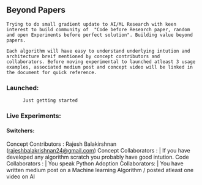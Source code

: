 ## Beyond Papers 
    Trying to do small gradient update to AI/ML Research with keen interest to build community of  "Code before Research paper, random and open Experiments before perfect solution". Building value beyond papers.
 
    Each algorithm will have easy to understand underlying intution and architecture breif mentioned by concept contributors and collaborators. Before moving experimental to launched atleast 3 usage examples, associated medium post and concept video will be linked in the document for quick reference. 

### Launched:
          Just getting started
       


### Live Experiments:

#### Switchers:
Concept Contributors : Rajesh Balakirshnan (rajeshbalakrishnan24@gmail.com)
Concept Collaborators : <Looking for Collaborations> | If you have developed any algorithm scratch you probably have good intution. 
Code Collaborators : <Looking for Collaborations> | You speak Python
Adoption Collaborators: <Looking for Collaborations> | You have written medium post on a Machine learning Algorithm / posted atleast one video on AI







    